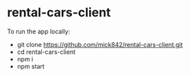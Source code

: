 # rental-cars-client

To run the app locally:

+ git clone https://github.com/mick842/rental-cars-client.git
+ cd rental-cars-client
+ npm i
+ npm start
